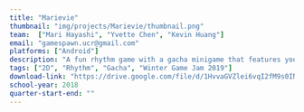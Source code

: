 ```yaml
---
title: "Marievie"
thumbnail: "img/projects/Marievie/thumbnail.png"
team:  ["Mari Hayashi", "Yvette Chen", "Kevin Huang"]
email: "gamespawn.ucr@gmail.com"
platforms: ["Android"]
description: "A fun rhythm game with a gacha minigame that features your favorite characters from your favorite anime and video games!"
tags: ["2D", "Rhythm", "Gacha", "Winter Game Jam 2019"]
download-link: "https://drive.google.com/file/d/1HvvaGVZlei6vqI2fM9s0INY_3wdT5j6l/view?usp=sharing"
school-year: 2018
quarter-start-end: ""
---
```

